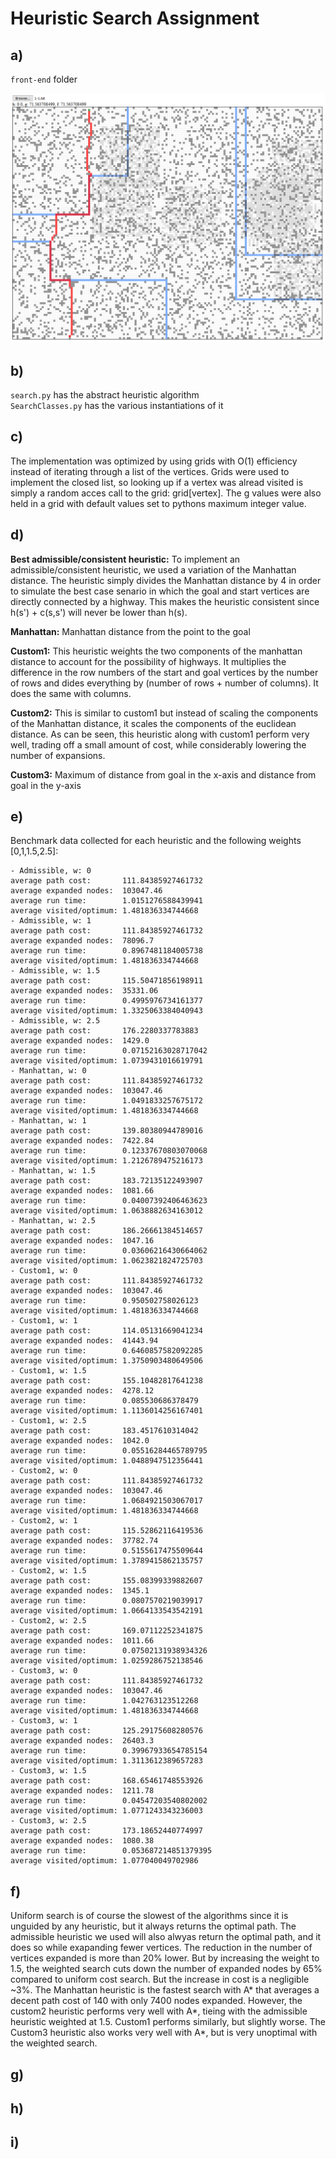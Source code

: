 # Heuristic Search Assignment

## a)
`front-end` folder

![front end](./frontend.png)


## b)
`search.py` has the abstract heuristic algorithm  
`SearchClasses.py` has the various instantiations of it

## c)
The implementation was optimized by using grids with O(1) efficiency instead of iterating
through a list of the vertices. Grids were used to implement the closed list, so looking up
if a vertex was alread visited is simply a random acces call to the grid: grid[vertex]. The
g values were also held in a grid with default values set to pythons maximum integer value.


## d)

**Best admissible/consistent heuristic:** To implement an admissible/consistent heuristic, we used a variation of the Manhattan
distance. The heuristic simply divides the Manhattan distance by 4 in order to simulate the best case
senario in which the goal and start vertices are directly connected by a highway. This makes the heuristic consistent
since h(s') + c(s,s') will never be lower than h(s).

**Manhattan:** Manhattan distance from the point to the goal

**Custom1:** This heuristic weights the two components of the manhattan distance to account for the possibility of highways.
It multiplies the difference in the row numbers of the start and goal vertices by the number of rows and dides everything by 
(number of rows + number of columns). It does the same with columns.

**Custom2:** This is similar to custom1 but instead of scaling the components of the Manhattan distance,
it scales the components of the euclidean distance. As can be seen, this heuristic along with custom1 perform
very well, trading off a small amount of cost, while considerably lowering the number of expansions.

**Custom3:** Maximum of distance from goal in the x-axis and distance from goal in the y-axis

## e)

Benchmark data collected for each heuristic and the following weights [0,1,1.5,2.5]:
```
- Admissible, w: 0
average path cost:       111.84385927461732
average expanded nodes:  103047.46
average run time:        1.0151276588439941
average visited/optimum: 1.481836334744668
- Admissible, w: 1
average path cost:       111.84385927461732
average expanded nodes:  78096.7
average run time:        0.8967481184005738
average visited/optimum: 1.481836334744668
- Admissible, w: 1.5
average path cost:       115.50471856198911
average expanded nodes:  35331.06
average run time:        0.4995976734161377
average visited/optimum: 1.3325063384040943
- Admissible, w: 2.5
average path cost:       176.2280337783883
average expanded nodes:  1429.0
average run time:        0.07152163028717042
average visited/optimum: 1.0739431016619791
- Manhattan, w: 0
average path cost:       111.84385927461732
average expanded nodes:  103047.46
average run time:        1.0491833257675172
average visited/optimum: 1.481836334744668
- Manhattan, w: 1
average path cost:       139.80380944789016
average expanded nodes:  7422.84
average run time:        0.12337670803070068
average visited/optimum: 1.2126789475216173
- Manhattan, w: 1.5
average path cost:       183.72135122493907
average expanded nodes:  1081.66
average run time:        0.04007392406463623
average visited/optimum: 1.0638882634163012
- Manhattan, w: 2.5
average path cost:       186.26661384514657
average expanded nodes:  1047.16
average run time:        0.03606216430664062
average visited/optimum: 1.0623821824725703
- Custom1, w: 0
average path cost:       111.84385927461732
average expanded nodes:  103047.46
average run time:        0.950502758026123
average visited/optimum: 1.481836334744668
- Custom1, w: 1
average path cost:       114.05131669041234
average expanded nodes:  41443.94
average run time:        0.6460857582092285
average visited/optimum: 1.3750903480649506
- Custom1, w: 1.5
average path cost:       155.10482817641238
average expanded nodes:  4278.12
average run time:        0.085530686378479
average visited/optimum: 1.1136014256167401
- Custom1, w: 2.5
average path cost:       183.4517610314042
average expanded nodes:  1042.0
average run time:        0.05516284465789795
average visited/optimum: 1.0488947512356441
- Custom2, w: 0
average path cost:       111.84385927461732
average expanded nodes:  103047.46
average run time:        1.0684921503067017
average visited/optimum: 1.481836334744668
- Custom2, w: 1
average path cost:       115.52862116419536
average expanded nodes:  37782.74
average run time:        0.5155617475509644
average visited/optimum: 1.3789415862135757
- Custom2, w: 1.5
average path cost:       155.08399339882607
average expanded nodes:  1345.1
average run time:        0.0807570219039917
average visited/optimum: 1.0664133543542191
- Custom2, w: 2.5
average path cost:       169.07112252341875
average expanded nodes:  1011.66
average run time:        0.07502131938934326
average visited/optimum: 1.0259286752138546
- Custom3, w: 0
average path cost:       111.84385927461732
average expanded nodes:  103047.46
average run time:        1.042763123512268
average visited/optimum: 1.481836334744668
- Custom3, w: 1
average path cost:       125.29175608280576
average expanded nodes:  26403.3
average run time:        0.39967933654785154
average visited/optimum: 1.3113612389657283
- Custom3, w: 1.5
average path cost:       168.65461748553926
average expanded nodes:  1211.78
average run time:        0.04547203540802002
average visited/optimum: 1.0771243343236003
- Custom3, w: 2.5
average path cost:       173.18652440774997
average expanded nodes:  1080.38
average run time:        0.053687214851379395
average visited/optimum: 1.077040049702986
```

## f)
Uniform search is of course the slowest of the algorithms since it is unguided
by any heuristic, but it always returns the optimal path. The admissible heuristic we used
will also alwyas return the optimal path, and it does so while exapanding fewer vertices.
The reduction in the number of vertices expanded is more than 20% lower. But by increasing the
weight to 1.5, the weighted search cuts down the number of expanded nodes by 65% compared to
uniform cost search. But the increase in cost is a negligible ~3%. The Manhattan heuristic
is the fastest search with A* that averages a decent path cost of 140 with only 7400 nodes expanded.
However, the custom2 heuristic performs very well with A*, tieing with the admissible heuristic
weighted at 1.5. Custom1 performs similarly, but slightly worse. The Custom3 heuristic also works very well
with A*, but is very unoptimal with the weighted search.

## g)


## h)


## i)